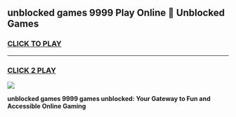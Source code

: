 
## unblocked games 9999 Play Online 👋 Unblocked Games
<h3>
<a href="https://premium.freeplayer.one?title=unblocked_games_9999&ref=19F">CLICK TO PLAY</a></h3>
<hr>

<h3>
<a href="https://premium.freeplayer.one?title=unblocked_games_9999&ref=19F">CLICK 2 PLAY</a>
  
</h3>

<a href="https://premium.freeplayer.one?title=unblocked_games_9999&ref=19F"><img src="https://clearcache.store/games.png"></a>


**unblocked games 9999 games unblocked: Your Gateway to Fun and Accessible Online Gaming**
